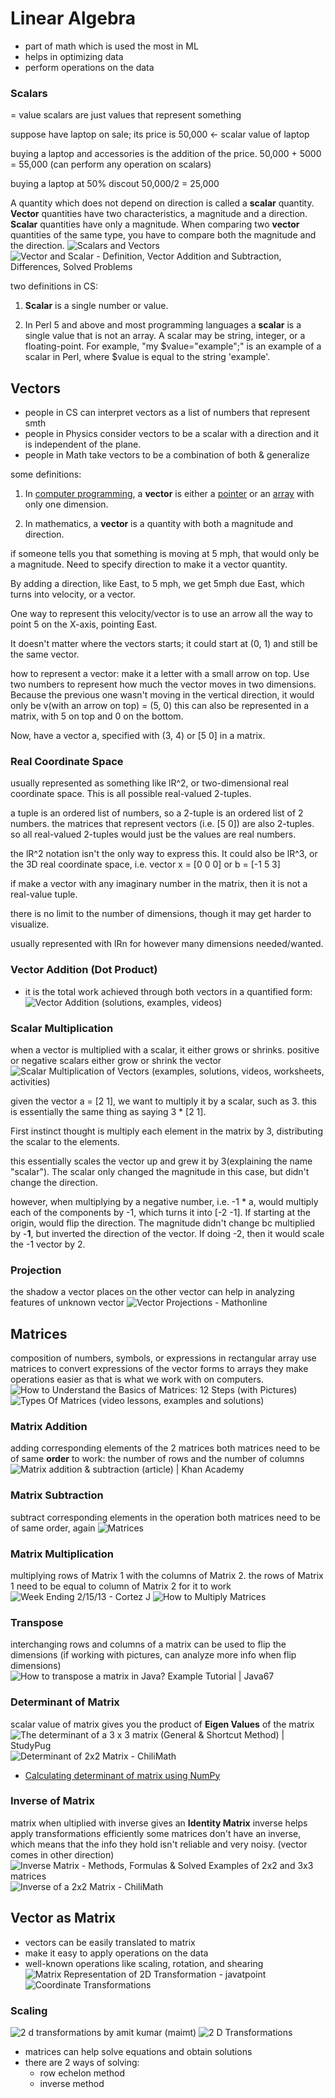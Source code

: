 # Linear Algebra
- part of math which is used the most in ML
- helps in optimizing data
- perform operations on the data

### Scalars
= value
scalars are just values that represent something

suppose have laptop on sale; its price is 50,000 <- scalar value of laptop

buying a laptop and accessories is the addition of the price.
50,000 + 5000 = 55,000
(can perform any operation on scalars)

buying a laptop at 50% discout
50,000/2 = 25,000

A quantity which does not depend on direction is called a **scalar** quantity. **Vector** quantities have two characteristics, a magnitude and a direction. **Scalar** quantities have only a magnitude. When comparing two **vector** quantities of the same type, you have to compare both the magnitude and the direction.
![Scalars and Vectors](https://www.grc.nasa.gov/www/k-12/airplane/Images/vectors.jpg)
![Vector and Scalar - Definition, Vector Addition and Subtraction,  Differences, Solved Problems](https://cdn1.byjus.com/wp-content/uploads/2019/06/scalar-and-vector.png)

two definitions in CS:
1. **Scalar** is a single number or value.

2. In Perl 5 and above and most programming languages a **scalar** is a single value that is not an array. A scalar may be string, integer, or a floating-point. For example, "my $value="example";" is an example of a scalar in Perl, where $value is equal to the string 'example'.

## Vectors
- people in CS can interpret vectors as a list of numbers that represent smth
- people in Physics consider vectors to be a scalar with a direction and it is independent of the plane.
- people in Math take vectors to be a combination of both & generalize

some definitions:
1. In [computer programming](https://www.computerhope.com/jargon/p/programming.htm), a **vector** is either a [pointer](https://www.computerhope.com/jargon/p/pointer.htm) or an [array](https://www.computerhope.com/jargon/a/array.htm) with only one dimension.

2. In mathematics, a **vector** is a quantity with both a magnitude and direction.

if someone tells you that something is moving at 5 mph, that would only be a magnitude. Need to specify direction to make it a vector quantity.

By adding a direction, like East, to 5 mph, we get 5mph due East, which turns into velocity, or a vector.

One way to represent this velocity/vector is to use an arrow all the way to point 5 on the X-axis, pointing East.

It doesn't matter where the vectors starts; it could start at (0, 1) and still be the same vector.

how to represent a vector: make it a letter with a small arrow on top. Use two numbers to represent how much the vector moves in two dimensions. Because the previous one wasn't moving in the vertical direction, it would only be v(with an arrow on top) = (5, 0)
this can also be represented in a matrix, with 5 on top and 0 on the bottom.

Now, have a vector a, specified with (3, 4) or \[5 0] in a matrix.

### Real Coordinate Space
usually represented as something like lR^2, or two-dimensional real coordinate space. This is all possible real-valued 2-tuples.

a tuple is an ordered list of numbers, so a 2-tuple is an ordered list of 2 numbers. the matrices that represent vectors (i.e. \[5 0]) are also 2-tuples. so all real-valued 2-tuples would just be the values are real numbers.

the lR^2 notation isn't the only way to express this. It could also be lR^3, or the 3D real coordinate space, i.e. vector x = \[0 0 0\] or b = \[-1 5 3\]

if make a vector with any imaginary number in the matrix, then it is not a real-value tuple.

there is no limit to the number of dimensions, though it may get harder to visualize.

usually represented with lRn for however many dimensions needed/wanted.


### Vector Addition (Dot Product)
- it is the total work achieved through both vectors in a quantified form:
![Vector Addition (solutions, examples, videos)](https://www.onlinemathlearning.com/image-files/add-vectors.png)

### Scalar Multiplication
when a vector is multiplied with a scalar, it either grows or shrinks.
positive or negative scalars either grow or shrink the vector
![Scalar Multiplication of Vectors (examples, solutions, videos, worksheets,  activities)](https://www.onlinemathlearning.com/image-files/multiply-vector-scalar.png)

given the vector a = \[2 1], we want to multiply it by a scalar, such as 3.
this is essentially the same thing as saying 3 * \[2 1].

First instinct thought is multiply each element in the matrix by 3, distributing the scalar to the elements.

this essentially scales the vector up and grew it by 3(explaining the name "scalar"). The scalar only changed the magnitude in this case, but didn't change the direction.

however, when multiplying by a negative number, i.e. -1 * a, would multiply each of the components by -1, which turns it into \[-2 -1]. If starting at the origin, would flip the direction. The magnitude didn't change bc multiplied by -**1**, but inverted the direction of the vector. If doing -2, then it would scale the -1 vector by 2.

### Projection
the shadow a vector places on the other vector
can help in analyzing features of unknown vector
![Vector Projections - Mathonline](http://mathonline.wdfiles.com/local--files/vector-projections/Screen%20Shot%202014-12-14%20at%2012.42.18%20PM.png)

## Matrices
composition of numbers, symbols, or expressions in rectangular array
use matrices to convert expressions of the vector forms to arrays
they make operations easier as that is what we work with on computers.
![How to Understand the Basics of Matrices: 12 Steps (with Pictures)](https://www.wikihow.com/images/thumb/1/1f/Matrix-examples.png/728px-Matrix-examples.png)
![Types Of Matrices (video lessons, examples and solutions)](https://www.onlinemathlearning.com/image-files/types-of-matrices.png)

### Matrix Addition
adding corresponding elements of the 2 matrices
both matrices need to be of same **order** to work: the number of rows and the number of columns
![Matrix addition & subtraction (article) | Khan Academy](https://cdn.kastatic.org/googleusercontent/1zwnERArTuwdXjBNj_s0PNa1oE58dMWqy_NTPUW2o0a2FtFbk1SAYRdHRTiLAR5FjEaN9-pdCqZscJ0qkPYiW8rk)

### Matrix Subtraction
subtract corresponding elements in the operation
both matrices need to be of same order, again
![Matrices](https://www.mathsisfun.com/algebra/images/matrix-subtraction.gif)

### Matrix Multiplication
multiplying rows of Matrix 1 with the columns of Matrix 2.
the rows of Matrix 1 need to be equal to column of Matrix 2 for it to work
![Week Ending 2/15/13 - Cortez J](http://www.mathsisfun.com/algebra/images/matrix-multiply-order.gif)
![How to Multiply Matrices](https://www.mathsisfun.com/algebra/images/matrix-multiply-c.svg)

### Transpose
interchanging rows and columns of a matrix
can be used to flip the dimensions
(if working with pictures, can analyze more info when flip dimensions)
![How to transpose a matrix in Java? Example Tutorial | Java67](https://2.bp.blogspot.com/-8LzbJv0zB3A/WAzRQbxP5eI/AAAAAAAAHYU/MEqPV8JxtLMCSGSQ-0UKZSYlUN3jALZaQCLcB/w1200-h630-p-k-no-nu/Java%2BProgram%2Bto%2BTranspose%2Ba%2BMatrix%2B.png)

### Determinant of Matrix
scalar value of matrix
gives you the product of **Eigen Values** of the matrix
![The determinant of a 3 x 3 matrix (General & Shortcut Method) | StudyPug](https://dcvp84mxptlac.cloudfront.net/diagrams2/equation-5-shortcut-method-to-obtain-the-determinant-of-a-3x3-matrix.png)
![Determinant of 2x2 Matrix - ChiliMath](https://www.chilimath.com/wp-content/uploads/2018/12/A1-solution-1.png)
+ [Calculating determinant of matrix using NumPy](https://www.geeksforgeeks.org/how-to-calculate-the-determinant-of-a-matrix-using-numpy/)

### Inverse of Matrix
matrix when ultiplied with inverse gives an **Identity Matrix**
inverse helps apply transformations efficiently
some matrices don't have an inverse, which means that the info they hold isn't reliable and very noisy.
(vector comes in other direction)
![Inverse Matrix - Methods, Formulas & Solved Examples of 2x2 and 3x3 matrices](https://cdn1.byjus.com/wp-content/uploads/2018/04/inverse-matrix-3.jpg)
![Inverse of a 2x2 Matrix - ChiliMath](https://www.chilimath.com/wp-content/uploads/2017/03/ex1_sol1.gif)

## Vector as Matrix
- vectors can be easily translated to matrix
- make it easy to apply operations on the data
- well-known operations like scaling, rotation, and shearing
![Matrix Representation of 2D Transformation - javatpoint](https://static.javatpoint.com/tutorial/computer-graphics/images/matrix-representation-of-2d-transformation.png)
![Coordinate Transformations](https://lahosken.san-francisco.ca.us/manual/geos/Graphics/Environment/Environment_9_matrixStandard.gif)

### Scaling
![2 d transformations by amit kumar (maimt)](https://image.slidesharecdn.com/2dtransformationsbyamitkumarmaimt-110929052806-phpapp01/95/2-d-transformations-by-amit-kumar-maimt-14-728.jpg?cb=1317275105)
![2 D Transformations](https://image.slidesharecdn.com/2dtransformations-1209392936282615-8/95/2-d-transformations-22-728.jpg?cb=1209367951)

- matrices can help solve equations and obtain solutions
- there are 2 ways of solving:
	- row echelon method
	- inverse method